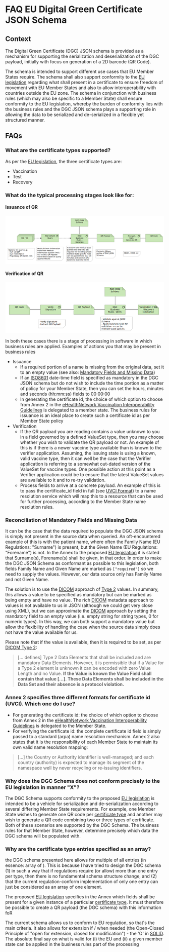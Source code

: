 # FAQ EU Digital Green Certificate JSON Schema

## Context

The Digital Green Certificate (DGC) JSON schema is provided as a mechanism for supporting the serialization and 
deserialization of the DGC payload, initially with focus on generation of a 2D barcode (QR Code).

The schema is intended to support different use cases that EU Member States require. The schema shall also support
conformity to the [EU legislation](https://eur-lex.europa.eu/legal-content/EN/TXT/?uri=CELEX:52021PC0130) regarding 
what shall present in a certificate to ensure freedom of movement with EU 
Member States and also to allow interoperability with countries outside the EU zone.
The schema in conjunction with business rules (which may also be specific to a Member State) shall ensure 
conformity to the EU legislation, whereby the burden of conformity lies with the business rules and the DGC JSON schema
plays a supporting role in allowing the data to be serialized and de-serialized in a flexible yet structured manner.

## FAQs

### <a id="cert_types"></a>What are the certificate types supported?
   As per the [EU legislation](https://eur-lex.europa.eu/legal-content/EN/TXT/?uri=CELEX:52021PC0130), 
   the three certificate types are:
   * Vaccination
   * Test
   * Recovery

### What do the typical processing stages look like for:

#### Issuance of QR
![QR Generation](images/dgc_qr_generate.png)

#### Verification of QR
![QR Verification](images/dgc_qr_verify.png)

In both these cases there is a stage of processing in software in which business rules are applied. 
Examples of actions you that may be present in business rules

* Issuance
   * If a required portion of a name is missing from the original data, set it to an empty value 
     (see also: [Mandatory Fields and Missing Data](#mandatory_but_missing))
   * If an [ISO8601](https://www.iso.org/iso-8601-date-and-time-format.html) date-time field is 
     specified as mandatory in the DGC JSON schema but do not wish to include the time portion as a matter of policy 
     for your Member State, then you can set the hours, minutes and seconds (hh:mm:ss) fields to 00:00:00
   *  In generating the certificate id, the choice of which option to choose from Annex 2 in the 
      [eHealthNetwork Vaccination Interoperability Guidelines](https://ec.europa.eu/health/sites/health/files/ehealth/docs/vaccination-proof_interoperability-guidelines_en.pdf)
      is delegated to a member state. The business rules for issuance is an ideal place to create such a certificate id
      as per Member State policy
* Verification
   * If the QR payload you are reading contains a value unknown to you in a field governed by a defined ValueSet type, 
    then you may choose whether you wish to validate the QR payload or not. An example of this is if there is a newer
    vaccine type available than is known to the verifier application. Assuming, the issuing state is using a known,
    valid vaccine type, then it can well be the case that the Verifier application is referring to  a somewhat 
    out-dated version of the ValueSet for vaccine types. One possible action at this point as a Verifier application 
    could be to ensure that the latest ValueSet values are available to it and to re-try validation.
  * Process fields to arrive at a concrete payload. An example of this is to pass the certificate_id field in full 
    (see [UVCI Format](#uvci_format)) to a name resolution service which will map this to a resource that can be used 
    for further processing, according to the Member State name resolution rules.
     
### <a id="mandatory_but_missing"></a>Reconciliation of Mandatory Fields and Missing Data
It can be the case that the data required to populate the DGC JSON schema is simply not present in the 
source data when queried. An oft-encountered example of this is with the patient name, where often the Family Name 
(EU Regulations: "Surname") is present, but the Given Name (EU Regulations: "Forename") is not. 
In the Annex to the proposed 
[EU legislation](https://eur-lex.europa.eu/legal-content/EN/TXT/?uri=CELEX:52021PC0130) 
it is stated that Surname(s), Forename(s) shall be given, in that order. In order to make the DGC JSON Schema 
as conformant as possible to this legislation, both fields Family Name and Given Name are marked as 
```["required"]``` so we need to supply the values.  However, our data source only has Family Name and not Given Name. 

The solution is to use the [DICOM](https://www.dicomstandard.org/) approach of 
[Type 2](http://dicom.nema.org/medical/dicom/current/output/html/part05.html#sect_7.4.3) values. In summary, this 
allows a value to be specified as mandatory but can be marked as being empty and have no value. The rich 
[DICOM](https://www.dicomstandard.org/) metadata approach to values is not available to us in JSON (although we could 
get very close using XML), but we can approximate the [DICOM](https://www.dicomstandard.org/) approach by setting 
the mandatory field to an empty value (i.e. empty string for string types, 0 for numeric types). In this way, we can 
both support a mandatory value but allow the flexibility of handling the case when the source data simply does not 
have the value available for us. 

Please note that if the value is available, then it is required to be set, as per 
[DICOM Type 2](http://dicom.nema.org/medical/dicom/current/output/html/part05.html#sect_7.4.3):
> [... defines] Type 2 Data Elements that shall be included and are mandatory Data Elements. However, it is permissible 
> that if a Value for a Type 2 element is unknown it can be encoded with zero Value Length and no Value. 
> **If the Value is known the Value Field shall contain that value [...]. 
> These Data Elements shall be included in the Data Set and their absence is a protocol violation.**

### <a id="uvci_format"></a>Annex 2 specifies three different formats for certificate id (UVCI). Which one do I use?
* For generating the certificate id: the choice of which option to choose from Annex 2 in the 
[eHealthNetwork Vaccination Interoperability Guidelines](https://ec.europa.eu/health/sites/health/files/ehealth/docs/vaccination-proof_interoperability-guidelines_en.pdf)
is delegated to the Member State.
* For verifying the certificate id: the complete certificate id field is simply passed to a standard (arpa) name 
resolution mechanism. Annex 2 also states that it is the responsibility of each Member State to maintain its own 
valid name resolution mapping:
> [...]  the Country or Authority identifier is well-managed; and each country
> (authority) is expected to manage its segment of the namespace well by never
> recycling or re-issuing identifiers. 

### Why does the DGC Schema does not conform precisely to the EU legislation in manner "X"?
The DGC Schema supports conformity to the proposed 
[EU legislation](https://eur-lex.europa.eu/legal-content/EN/TXT/?uri=CELEX:52021PC0130) is intended to be a 
vehicle for serialization and de-serialization according to several differing Member State requirements. 
For example, one Member State wishes to generate one QR code per 
[certificate type](#cert_types) and another may wish to generate a QR code combining two or three types
of certificate. Both of these scenarios are supported by the DGC Schema. The business rules for that Member State, 
however, determine precisely which data the DGC schema will be populated with.

### Why are the certificate type entries specified as an array?

the DGC schema presented here allows for multiple of all entries (in essence: array of <type>). This is because I have 
tried to design the DGC schema (1) in such a way that if regulations require (or allow) more than one entry per type, 
then there is no fundamental schema structure change, and (2) that the current regulation-conform implementation of 
only one entry can just be considered as an array of one element.

The proposed [EU legislation](https://eur-lex.europa.eu/legal-content/EN/TXT/?uri=CELEX:52021PC0130) specifies in the 
Annex which fields shall be present for a given instance of a particular [certificate type](#cert_types). It must 
therefore be possible to create a QR payload (the DGC schema) with this information foR
 
The current schema allows us to conform to EU regulation, so that's the main criteria. It also allows for extension 
if / when needed (the Open-Closed Principle of "open for extension, closed for modification") - the 'O' in 
[SOLID](https://en.wikipedia.org/wiki/SOLID). The absolute final say on what is valid for (i) the EU and (ii) a 
given member state can be applied in the business rules part of the processing 
